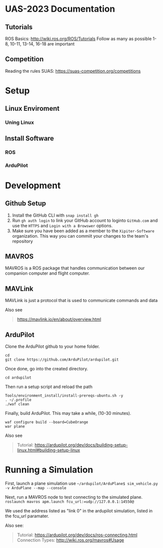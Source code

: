 # UAS-2023 Documentation
## Tutorials
ROS Basics: http://wiki.ros.org/ROS/Tutorials
Follow as many as possible
1-8, 10-11, 13-14, 16-18 are important
## Competition
Reading the rules
SUAS: https://suas-competition.org/competitions
# Setup
## Linux Enviroment
### Uning Linux
## Install Software
### ROS
### ArduPilot

# Development
## Github Setup
1. Install the GitHub CLI with `snap install gh`
2. Run `gh auth login` to link your GitHub account to loginto `GitHub.com` and use the `HTTPS` and `Login with a Browswer` options.
4. Make sure you have been added as a member to the `Xipiter-Software` organization. This way you can commiit your changes to the team's repository

## MAVROS
MAVROS is a ROS package that handles communication between our companion computer and flight computer.


## MAVLink
MAVLink is just a protocol that is used to communicate commands and data

Also see
> https://mavlink.io/en/about/overview.html

## ArduPilot
Clone the ArduPilot github to your home folder.
```
cd
git clone https://github.com/ArduPilot/ardupilot.git
```

Once done, go into the created directory.
```
cd ardupilot
```

Then run a setup script and reload the path
 ```
Tools/environment_install/install-prereqs-ubuntu.sh -y
. ~/.profile
./waf clean
```

Finally, build ArduPilot. This may take a while, (10-30 minutes).
```
waf configure build --board=CubeOrange
war plane
```

Also see
> Tutorial: https://ardupilot.org/dev/docs/building-setup-linux.html#building-setup-linux

# Running a Simulation
First, launch a plane simulation use `~/ardupilot/ArduPlane$ sim_vehicle.py -v ArduPlane --map --console`

Next, run a MAVROS node to test connecting to the simulated plane.
`roslaunch mavros apm.launch fcu_url:=udp://127.0.0.1:14550@`

We used the address listed as "link 0" in the ardupilot simulation, listed in the fcu_url paramater.

Also see:
> Tutorial: https://ardupilot.org/dev/docs/ros-connecting.html
> Connection Types: http://wiki.ros.org/mavros#Usage
